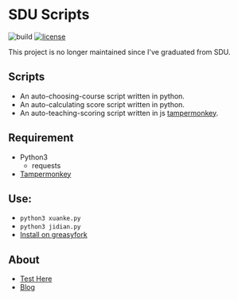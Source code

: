 # SDU Scripts
![build](https://travis-ci.org/Bluefissure/SDU_Scripts.svg?branch=master)
[![license](https://img.shields.io/badge/license-GPL-blue.svg)](https://github.com/Bluefissure/XuankeScript/blob/master/LICENSE)


This project is no longer maintained since I've graduated from SDU.

## Scripts
- An auto-choosing-course script written in python. 
- An auto-calculating score script written in python.
- An auto-teaching-scoring script written in js [tampermonkey](http://tampermonkey.net/).


## Requirement
- Python3
  - requests
- [Tampermonkey](http://tampermonkey.net/)

## Use:

- `python3 xuanke.py`
- `python3 jidian.py`
- [Install on greasyfork](https://greasyfork.org/zh-CN/scripts/30815-sdu-auto-teaching-scoring-%E5%B1%B1%E4%B8%9C%E5%A4%A7%E5%AD%A6%E8%87%AA%E5%8A%A8%E8%AF%84%E6%95%99)

## About
- [Test Here](http://bkjwxk.sdu.edu.cn/ "Title")
- [Blog](https://bluefissure.com/archives/194 "Title")
